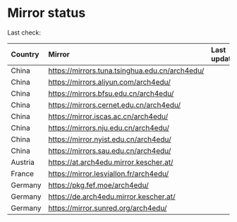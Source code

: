 <script src="./time.js"></script>
# Mirror status
Last check: <script type="text/javascript">localize(1702643646.9359672);</script>

|Country|Mirror|Last update|
|:------|:-----|:----------|
|China|https://mirrors.tuna.tsinghua.edu.cn/arch4edu/|<script type="text/javascript">localize(1702622834);</script>|
|China|https://mirrors.aliyun.com/arch4edu/|<script type="text/javascript">localize(1702622834);</script>|
|China|https://mirrors.bfsu.edu.cn/arch4edu/|<script type="text/javascript">localize(1702622834);</script>|
|China|https://mirrors.cernet.edu.cn/arch4edu/|<script type="text/javascript">localize(1702622834);</script>|
|China|https://mirror.iscas.ac.cn/arch4edu/|<script type="text/javascript">localize(1702622834);</script>|
|China|https://mirrors.nju.edu.cn/arch4edu/|<script type="text/javascript">localize(1702578893);</script>|
|China|https://mirror.nyist.edu.cn/arch4edu/|<script type="text/javascript">localize(1702622834);</script>|
|China|https://mirrors.sau.edu.cn/arch4edu/|<script type="text/javascript">localize(1702622834);</script>|
|Austria|https://at.arch4edu.mirror.kescher.at/|<script type="text/javascript">localize(1702622834);</script>|
|France|https://mirror.lesviallon.fr/arch4edu/|<script type="text/javascript">localize(1702622834);</script>|
|Germany|https://pkg.fef.moe/arch4edu/|<script type="text/javascript">localize(1702622834);</script>|
|Germany|https://de.arch4edu.mirror.kescher.at/|<script type="text/javascript">localize(1702622834);</script>|
|Germany|https://mirror.sunred.org/arch4edu/|<script type="text/javascript">localize(1702622834);</script>|

<script src="./tablefilter/tablefilter.js"></script>
<script src="./table.js"></script>